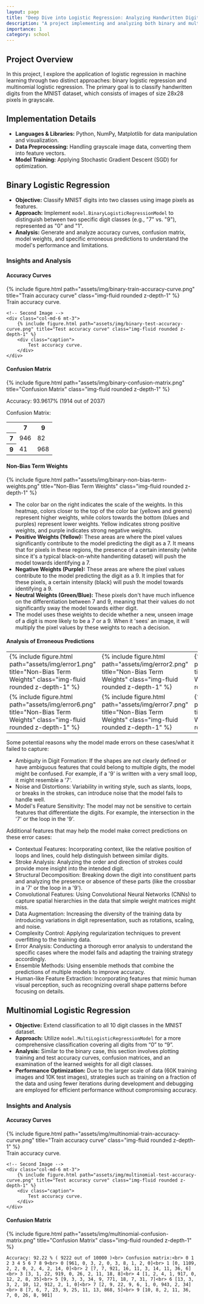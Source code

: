 ```yaml
---
layout: page
title: "Deep Dive into Logistic Regression: Analyzing Handwritten Digits"
description: "A project implementing and analyzing both binary and multinomial logistic regression models to classify handwritten digits from the MNIST dataset<br><b>Using: </b><em>Logistic Regression, Python, NumPy, Matplotlib</em>"
importance: 1
category: school
---
```


## Project Overview

In this project, I explore the application of logistic regression in machine learning through two distinct approaches: binary logistic regression and multinomial logistic regression. The primary goal is to classify handwritten digits from the MNIST dataset, which consists of images of size 28x28 pixels in grayscale.

## Implementation Details

- <b>Languages & Libraries:</b> Python, NumPy, Matplotlib for data manipulation and visualization.
- <b>Data Preprocessing:</b> Handling grayscale image data, converting them into feature vectors.
- <b>Model Training:</b> Applying Stochastic Gradient Descent (SGD) for optimization.

## Binary Logistic Regression

- <b>Objective:</b> Classify MNIST digits into two classes using image pixels as features.
- <b>Approach:</b> Implement `model.BinaryLogisticRegressionModel` to distinguish between two specific digit classes (e.g., "7" vs. "9"), represented as "0" and "1".
- <b>Analysis:</b> Generate and analyze accuracy curves, confusion matrix, model weights, and specific erroneous predictions to understand the model's performance and limitations.

### Insights and Analysis

#### Accuracy Curves

<div class="row">
    <!-- First Image -->
    <div class="col-md-6 mt-3">
        {% include figure.html path="assets/img/binary-train-accuracy-curve.png" title="Train accuracy curve" class="img-fluid rounded z-depth-1" %}
        <div class="caption">
            Train accuracy curve.
        </div>
    </div>

    <!-- Second Image -->
    <div class="col-md-6 mt-3">
        {% include figure.html path="assets/img/binary-test-accuracy-curve.png" title="Test accuracy curve" class="img-fluid rounded z-depth-1" %}
        <div class="caption">
            Test accuracy curve.
        </div>
    </div>
</div>

#### Confusion Matrix

<div class="row">
    <div class="col-sm mt-3 mt-md-0">
        {% include figure.html path="assets/img/binary-confusion-matrix.png" title="Confusion Matrix" class="img-fluid rounded z-depth-1" %}
    </div>
</div>

Accuracy: 93.9617% (1914 out of 2037)

Confusion Matrix:
<table>
    <tr>
        <th></th>
        <th>7</th>
        <th>9</th>
    </tr>
    <tr>
        <th>7</th>
        <td>946</td>
        <td>82</td>
    </tr>
    <tr>
        <th>9</th>
        <td>41</td>
        <td>968</td>
    </tr>
</table>

#### Non-Bias Term Weights

<div class="row">
    <div class="col-sm mt-3 mt-md-0">
        {% include figure.html path="assets/img/binary-non-bias-term-weights.png" title="Non-Bias Term Weights" class="img-fluid rounded z-depth-1" %}
    </div>
</div>

- The color bar on the right indicates the scale of the weights. In this heatmap, colors closer to the top of the color bar (yellows and greens) represent higher weights, while colors towards the bottom (blues and purples) represent lower weights. Yellow indicates strong positive weights, and purple indicates strong negative weights.
- <b>Positive Weights (Yellow):</b> These areas are where the pixel values significantly contribute to the model predicting the digit as a 7. It means that for pixels in these regions, the presence of a certain intensity (white since it's a typical black-on-white handwriting dataset) will push the model towards identifying a 7.
- <b>Negative Weights (Purple):</b> These areas are where the pixel values contribute to the model predicting the digit as a 9. It implies that for these pixels, a certain intensity (black) will push the model towards identifying a 9.
- <b>Neutral Weights (Green/Blue):</b> These pixels don't have much influence on the differentiation between 7 and 9, meaning that their values do not significantly sway the model towards either digit.
- The model uses these weights to decide whether a new, unseen image of a digit is more likely to be a 7 or a 9. When it 'sees' an image, it will multiply the pixel values by these weights to reach a decision.

#### Analysis of Erroneous Predictions

<table>
    <tr>
        <td>{% include figure.html path="assets/img/error1.png" title="Non-Bias Term Weights" class="img-fluid rounded z-depth-1" %}</td>
        <td>{% include figure.html path="assets/img/error2.png" title="Non-Bias Term Weights" class="img-fluid rounded z-depth-1" %}</td>
        <td>{% include figure.html path="assets/img/error3.png" title="Non-Bias Term Weights" class="img-fluid rounded z-depth-1" %}</td>
        <td>{% include figure.html path="assets/img/error4.png" title="Non-Bias Term Weights" class="img-fluid rounded z-depth-1" %}</td>
        <td>{% include figure.html path="assets/img/error5.png" title="Non-Bias Term Weights" class="img-fluid rounded z-depth-1" %}</td>
    </tr>
    <tr>
        <td>{% include figure.html path="assets/img/error6.png" title="Non-Bias Term Weights" class="img-fluid rounded z-depth-1" %}</td>
        <td>{% include figure.html path="assets/img/error7.png" title="Non-Bias Term Weights" class="img-fluid rounded z-depth-1" %}</td>
        <td>{% include figure.html path="assets/img/error8.png" title="Non-Bias Term Weights" class="img-fluid rounded z-depth-1" %}</td>
        <td>{% include figure.html path="assets/img/error9.png" title="Non-Bias Term Weights" class="img-fluid rounded z-depth-1" %}</td>
        <td>{% include figure.html path="assets/img/error10.png" title="Non-Bias Term Weights" class="img-fluid rounded z-depth-1" %}</td>
    </tr>
</table>

Some potential reasons why the model made errors on these cases/what it failed to capture:
- Ambiguity in Digit Formation: If the shapes are not clearly defined or have ambiguous features that could belong to multiple digits, the model might be confused. For example, if a '9' is written with a very small loop, it might resemble a '7'.
- Noise and Distortions: Variability in writing style, such as slants, loops, or breaks in the strokes, can introduce noise that the model fails to handle well.
- Model's Feature Sensitivity: The model may not be sensitive to certain features that differentiate the digits. For example, the intersection in the '7' or the loop in the '9'.

Additional features that may help the model make correct predictions on these error cases:
- Contextual Features: Incorporating context, like the relative position of loops and lines, could help distinguish between similar digits.
- Stroke Analysis: Analyzing the order and direction of strokes could provide more insight into the intended digit.
- Structural Decomposition: Breaking down the digit into constituent parts and analyzing the presence or absence of these parts (like the crossbar in a '7' or the loop in a '9').
- Convolutional Features: Using Convolutional Neural Networks (CNNs) to capture spatial hierarchies in the data that simple weight matrices might miss.
- Data Augmentation: Increasing the diversity of the training data by introducing variations in digit representation, such as rotations, scaling, and noise.
- Complexity Control: Applying regularization techniques to prevent overfitting to the training data.
- Error Analysis: Conducting a thorough error analysis to understand the specific cases where the model fails and adapting the training strategy accordingly.
- Ensemble Methods: Using ensemble methods that combine the predictions of multiple models to improve accuracy.
- Human-like Feature Extraction: Incorporating features that mimic human visual perception, such as recognizing overall shape patterns before focusing on details.

## Multinomial Logistic Regression

- <b>Objective:</b> Extend classification to all 10 digit classes in the MNIST dataset.
- <b>Approach:</b> Utilize `model.MultiLogisticRegressionModel` for a more comprehensive classification covering all digits from “0” to “9”.
- <b>Analysis:</b> Similar to the binary case, this section involves plotting training and test accuracy curves, confusion matrices, and an examination of the learned weights for all digit classes.
- <b>Performance Optimization:</b> Due to the larger scale of data (60K training images and 10K test images), strategies such as training on a fraction of the data and using fewer iterations during development and debugging are employed for efficient performance without compromising accuracy​.

### Insights and Analysis

#### Accuracy Curves

<div class="row">
    <!-- First Image -->
    <div class="col-md-6 mt-3">
        {% include figure.html path="assets/img/multinomial-train-accuracy-curve.png" title="Train accuracy curve" class="img-fluid rounded z-depth-1" %}
        <div class="caption">
            Train accuracy curve.
        </div>
    </div>

    <!-- Second Image -->
    <div class="col-md-6 mt-3">
        {% include figure.html path="assets/img/multinomial-test-accuracy-curve.png" title="Test accuracy curve" class="img-fluid rounded z-depth-1" %}
        <div class="caption">
            Test accuracy curve.
        </div>
    </div>
</div>

#### Confusion Matrix

<div class="row">
    <div class="col-sm mt-3 mt-md-0">
        {% include figure.html path="assets/img/multinomial-confusion-matrix.png" title="Confusion Matrix" class="img-fluid rounded z-depth-1" %}
    </div>
</div>

`Accuracy: 92.22 % ( 9222 out of 10000 )<br>
Confusion matrix:<br>
0 1 2 3 4 5 6 7 8 9<br>
0 [961, 0, 3, 2, 0, 3, 8, 1, 2, 0]<br>
1 [0, 1109, 2, 2, 0, 2, 4, 2, 14, 0]<br>
2 [7, 7, 921, 16, 11, 3, 14, 11, 36, 6]<br>
3 [3, 1, 22, 919, 0, 26, 2, 11, 18, 8]<br>
4 [1, 2, 4, 1, 917, 0, 12, 2, 8, 35]<br>
5 [9, 3, 3, 34, 9, 771, 18, 7, 31, 7]<br>
6 [13, 3, 3, 2, 10, 12, 912, 2, 1, 0]<br>
7 [2, 9, 22, 9, 6, 1, 0, 943, 2, 34]<br>
8 [7, 6, 7, 23, 9, 25, 11, 13, 868, 5]<br>
9 [10, 8, 2, 11, 36, 7, 0, 26, 8, 901]`